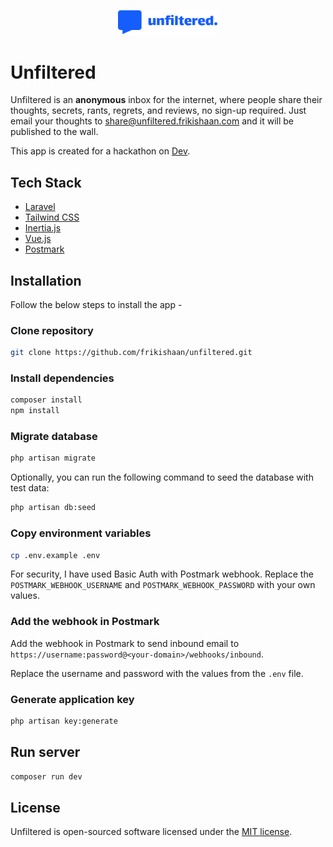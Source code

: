 <p align="center"><img src="public/logo.svg" width="160" alt="Unfiltered Logo"></p>

# Unfiltered

Unfiltered is an **anonymous** inbox for the internet, where people share their thoughts, secrets, rants, regrets, and reviews, no sign-up required. Just email your thoughts to [share@unfiltered.frikishaan.com](mailto:share@unfiltered.frikishaan.com) and it will be published to the wall.

This app is created for a hackathon on [Dev](https://dev.to/devteam/join-the-postmark-challenge-inbox-innovators-3000-in-prizes-497l).

## Tech Stack

- [Laravel](https://laravel.com/)
- [Tailwind CSS](https://tailwindcss.com/)
- [Inertia.js](https://inertiajs.com/)
- [Vue.js](https://vuejs.org/)
- [Postmark](https://postmarkapp.com/)

## Installation

Follow the below steps to install the app -

### Clone repository

```bash
git clone https://github.com/frikishaan/unfiltered.git
```

### Install dependencies

```bash
composer install
npm install
```

### Migrate database

```bash
php artisan migrate
```

Optionally, you can run the following command to seed the database with test data:

```bash
php artisan db:seed
```

### Copy environment variables

```bash
cp .env.example .env
``` 

For security, I have used Basic Auth with Postmark webhook. Replace the `POSTMARK_WEBHOOK_USERNAME` and `POSTMARK_WEBHOOK_PASSWORD` with your own values.

### Add the webhook in Postmark

Add the webhook in Postmark to send inbound email to `https://username:password@<your-domain>/webhooks/inbound`.

Replace the username and password with the values from the `.env` file.

### Generate application key

```bash
php artisan key:generate
```

## Run server

```bash
composer run dev
```

## License

Unfiltered is open-sourced software licensed under the [MIT license](https://opensource.org/licenses/MIT).